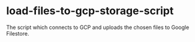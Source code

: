 # load-files-to-gcp-storage-script
The script which connects to GCP and uploads the chosen files to Google Filestore.
